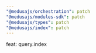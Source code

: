 ```yaml
---
"@medusajs/orchestration": patch
"@medusajs/modules-sdk": patch
"@medusajs/types": patch
"@medusajs/index": patch
---
```


feat: query.index

